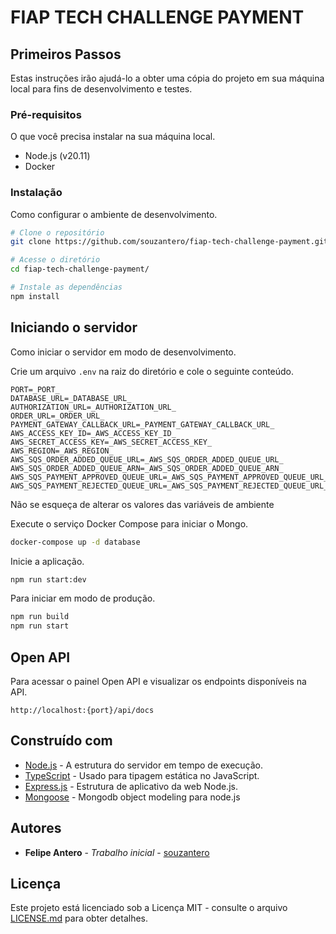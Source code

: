 # FIAP TECH CHALLENGE PAYMENT

## Primeiros Passos

Estas instruções irão ajudá-lo a obter uma cópia do projeto em sua máquina local para fins de desenvolvimento e testes.

### Pré-requisitos

O que você precisa instalar na sua máquina local.

- Node.js (v20.11)
- Docker

### Instalação

Como configurar o ambiente de desenvolvimento.

```bash
# Clone o repositório
git clone https://github.com/souzantero/fiap-tech-challenge-payment.git

# Acesse o diretório
cd fiap-tech-challenge-payment/

# Instale as dependências
npm install
```

## Iniciando o servidor

Como iniciar o servidor em modo de desenvolvimento.

Crie um arquivo `.env` na raiz do diretório e cole o seguinte conteúdo.

```
PORT=_PORT_
DATABASE_URL=_DATABASE_URL_
AUTHORIZATION_URL=_AUTHORIZATION_URL_
ORDER_URL=_ORDER_URL_
PAYMENT_GATEWAY_CALLBACK_URL=_PAYMENT_GATEWAY_CALLBACK_URL_
AWS_ACCESS_KEY_ID=_AWS_ACCESS_KEY_ID_
AWS_SECRET_ACCESS_KEY=_AWS_SECRET_ACCESS_KEY_
AWS_REGION=_AWS_REGION_
AWS_SQS_ORDER_ADDED_QUEUE_URL=_AWS_SQS_ORDER_ADDED_QUEUE_URL_
AWS_SQS_ORDER_ADDED_QUEUE_ARN=_AWS_SQS_ORDER_ADDED_QUEUE_ARN_
AWS_SQS_PAYMENT_APPROVED_QUEUE_URL=_AWS_SQS_PAYMENT_APPROVED_QUEUE_URL_
AWS_SQS_PAYMENT_REJECTED_QUEUE_URL=_AWS_SQS_PAYMENT_REJECTED_QUEUE_URL_
```

Não se esqueça de alterar os valores das variáveis de ambiente

Execute o serviço Docker Compose para iniciar o Mongo.

```bash
docker-compose up -d database
```

Inicie a aplicação.

```bash
npm run start:dev
```

Para iniciar em modo de produção.

```bash
npm run build
npm run start
```

## Open API

Para acessar o painel Open API e visualizar os endpoints disponíveis na API. 

`http://localhost:{port}/api/docs`

## Construído com

- [Node.js](http://www.nodejs.org/) - A estrutura do servidor em tempo de execução.
- [TypeScript](https://www.typescriptlang.org/) - Usado para tipagem estática no JavaScript.
- [Express.js](https://expressjs.com/) - Estrutura de aplicativo da web Node.js.
- [Mongoose](https://mongoosejs.com/) - Mongodb object modeling para node.js

## Autores

- **Felipe Antero** - _Trabalho inicial_ - [souzantero](https://github.com/souzantero)

## Licença

Este projeto está licenciado sob a Licença MIT - consulte o arquivo [LICENSE.md](LICENSE.md) para obter detalhes.
